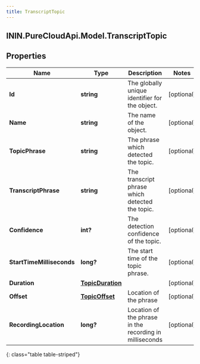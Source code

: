 ```yaml
---
title: TranscriptTopic
---
```

## ININ.PureCloudApi.Model.TranscriptTopic

## Properties

|Name | Type | Description | Notes|
|------------ | ------------- | ------------- | -------------|
| **Id** | **string** | The globally unique identifier for the object. | [optional] |
| **Name** | **string** | The name of the object. | [optional] |
| **TopicPhrase** | **string** | The phrase which detected the topic.  | [optional] |
| **TranscriptPhrase** | **string** | The transcript phrase which detected the topic. | [optional] |
| **Confidence** | **int?** | The detection confidence of the topic. | [optional] |
| **StartTimeMilliseconds** | **long?** | The start time of the topic phrase. | [optional] |
| **Duration** | [**TopicDuration**](TopicDuration.html) |  | [optional] |
| **Offset** | [**TopicOffset**](TopicOffset.html) | Location of the phrase | [optional] |
| **RecordingLocation** | **long?** | Location of the phrase in the recording in milliseconds | [optional] |
{: class="table table-striped"}


